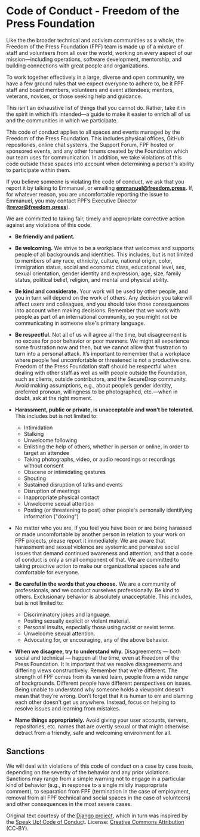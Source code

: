 # Code of Conduct - Freedom of the Press Foundation

Like the the broader technical and activism communities as a whole, the Freedom of the Press Foundation (FPF) team is made up of a mixture of staff and volunteers from all over the world, working on every aspect of our mission—including operations, software development, mentorship, and building connections with great people and organizations.

To work together effectively in a large, diverse and open community, we have a few ground rules that we expect everyone to adhere to, be it FPF staff and board members, volunteers and event attendees; mentors, veterans, novices, or those seeking help and guidance.

This isn’t an exhaustive list of things that you cannot do. Rather, take it in the spirit in which it’s intended—a guide to make it easier to enrich all of us and the communities in which we participate.

This code of conduct applies to all spaces and events managed by the Freedom of the Press Foundation. This includes physical offices, GitHub repositories, online chat systems, the Support Forum, FPF hosted or sponsored events, and any other forums created by the Foundation which our team uses for communication. In addition, we take violations of this code outside these spaces into account when determining a person's ability to participate within them.

If you believe someone is violating the code of conduct, we ask that you report it by talking to Emmanuel, or emailing **emmanuel@freedom.press**. If, for whatever reason, you are uncomfortable reporting the issue to Emmanuel, you may contact FPF’s Executive Director (**trevor@freedom.press**).  

We are committed to taking fair, timely and appropriate corrective action against any violations of this code.

* **Be friendly and patient.**

- **Be welcoming.** We strive to be a workplace that welcomes and supports people of all backgrounds and identities. This includes, but is not limited to members of any race, ethnicity, culture, national origin, color, immigration status, social and economic class, educational level, sex, sexual orientation, gender identity and expression, age, size, family status, political belief, religion, and mental and physical ability.

- **Be kind and considerate.** Your work will be used by other people, and you in turn will depend on the work of others. Any decision you take will affect users and colleagues, and you should take those consequences into account when making decisions. Remember that we work with people as part of an international community, so you might not be communicating in someone else's primary language.

- **Be respectful.** Not all of us will agree all the time, but disagreement is no excuse for poor behavior or poor manners. We might all experience some frustration now and then, but we cannot allow that frustration to turn into a personal attack. It’s important to remember that a workplace where people feel uncomfortable or threatened is not a productive one. Freedom of the Press Foundation staff should be respectful when dealing with other staff as well as with people outside the Foundation, such as clients, outside contributors, and the SecureDrop community. Avoid making assumptions, e.g., about people’s gender identity, preferred pronoun, willingness to be photographed, etc.—when in doubt, ask at the right moment.

- **Harassment, public or private, is unacceptable and won’t be tolerated.** This includes but is not limited to:
  - Intimidation
  - Stalking
  - Unwelcome following
  - Enlisting the help of others, whether in person or online, in order to target an attendee
  - Taking photographs, video, or audio recordings or recordings without consent
  - Obscene or intimidating gestures
  - Shouting
  - Sustained disruption of talks and events
  - Disruption of meetings
  - Inappropriate physical contact
  - Unwelcome sexual attention
  - Posting (or threatening to post) other people's personally identifying information ("doxing")


- No matter who you are, if you feel you have been or are being harassed or made uncomfortable by another person in relation to your work on FPF projects, please report it immediately.  We are aware that harassment and sexual violence are systemic and pervasive social issues that demand continued awareness and attention, and that a code of conduct is only a small component of that.  We are committed to taking proactive action to make our organizational spaces safe and comfortable for everyone.


- **Be careful in the words that you choose.** We are a community of professionals, and we conduct ourselves professionally. Be kind to others. Exclusionary behavior is absolutely unacceptable. This includes, but is not limited to:
  - Discriminatory jokes and language.
  - Posting sexually explicit or violent material.
  - Personal insults, especially those using racist or sexist terms.
  - Unwelcome sexual attention.
  - Advocating for, or encouraging, any of the above behavior.


- **When we disagree, try to understand why.** Disagreements — both social and technical — happen all the time, even at Freedom of the Press Foundation. It is important that we resolve disagreements and differing views constructively. Remember that we’re different. The strength of FPF comes from its varied team, people from a wide range of backgrounds. Different people have different perspectives on issues. Being unable to understand why someone holds a viewpoint doesn't mean that they’re wrong. Don’t forget that it is human to err and blaming each other doesn't get us anywhere. Instead, focus on helping to resolve issues and learning from mistakes.

- **Name things appropriately.** Avoid giving your user accounts, servers, repositories, etc. names that are overtly sexual or that might otherwise detract from a friendly, safe and welcoming environment for all.

## Sanctions

We will deal with violations of this code of conduct on a case by case basis, depending on the severity of the behavior and any prior violations. Sanctions may range from a simple warning not to engage in a particular kind of behavior (e.g., in response to a single mildly inappropriate comment), to separation from FPF (termination in the case of employment, removal from all FPF technical and social spaces in the case of volunteers) and other consequences in the most severe cases.

Original text courtesy of the [Django project](https://www.djangoproject.com/conduct/), which in turn was inspired by the [Speak Up! Code of Conduc](https://web.archive.org/web/20141109123859/http://speakup.io/coc.html)t. License: [Creative Commons Attribution](https://creativecommons.org/licenses/by/4.0/) (CC-BY).